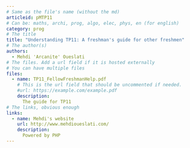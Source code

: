 ```yaml
---
# Same as the file's name (without the md)
articleid: pMTP11
# Can be: maths, archi, prog, algo, elec, phys, en (for english)
category: prog
# The title
title: "Understanding TP11: A freshman's guide for other freshmen"
# The author(s)
authors:
  - Mehdi 'Arcanite' Oueslati
# The files. Add a url field if it is hosted externally
# You can have multiple files
files:
  - name: TP11_FellowFreshmanHelp.pdf
    # This is the url field that should be uncommented if needed.
    #url: https://example.com/example.pdf
    description:
      The guide for TP11
# The links, obvious enough
links:
  - name: Mehdi's website
    url: http://www.mehdioueslati.com/
    description:
      Powered by PHP
---
```

